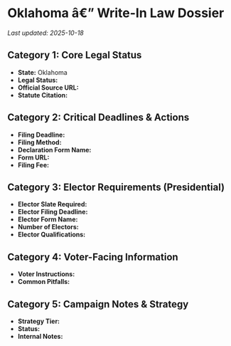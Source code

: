 ﻿# Oklahoma â€” Write-In Law Dossier

_Last updated: 2025-10-18_

## Category 1: Core Legal Status
- **State:** Oklahoma
- **Legal Status:**  
- **Official Source URL:** 
- **Statute Citation:** 

## Category 2: Critical Deadlines & Actions
- **Filing Deadline:** 
- **Filing Method:** 
- **Declaration Form Name:** 
- **Form URL:** 
- **Filing Fee:** 

## Category 3: Elector Requirements (Presidential)
- **Elector Slate Required:** 
- **Elector Filing Deadline:** 
- **Elector Form Name:** 
- **Number of Electors:** 
- **Elector Qualifications:** 

## Category 4: Voter-Facing Information
- **Voter Instructions:** 
- **Common Pitfalls:** 

## Category 5: Campaign Notes & Strategy
- **Strategy Tier:** 
- **Status:** 
- **Internal Notes:** 
